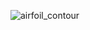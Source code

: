 ![airfoil_contour](https://github.com/user-attachments/assets/f49cc1a6-09e5-43ad-8504-9dfb36a65491)
